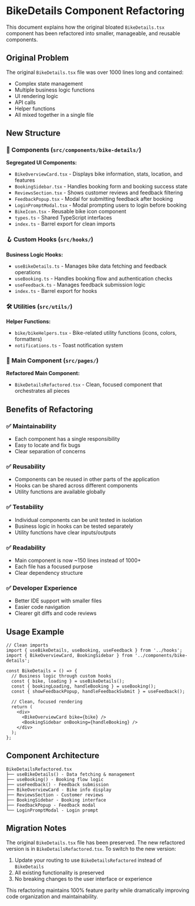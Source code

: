 # BikeDetails Component Refactoring

This document explains how the original bloated `BikeDetails.tsx` component has been refactored into smaller, manageable, and reusable components.

## Original Problem

The original `BikeDetails.tsx` file was over 1000 lines long and contained:
- Complex state management
- Multiple business logic functions
- UI rendering logic
- API calls
- Helper functions
- All mixed together in a single file

## New Structure

### 📁 Components (`src/components/bike-details/`)

**Segregated UI Components:**
- `BikeOverviewCard.tsx` - Displays bike information, stats, location, and features
- `BookingSidebar.tsx` - Handles booking form and booking success state
- `ReviewsSection.tsx` - Shows customer reviews and feedback filtering
- `FeedbackPopup.tsx` - Modal for submitting feedback after booking
- `LoginPromptModal.tsx` - Modal prompting users to login before booking
- `BikeIcon.tsx` - Reusable bike icon component
- `types.ts` - Shared TypeScript interfaces
- `index.ts` - Barrel export for clean imports

### 🪝 Custom Hooks (`src/hooks/`)

**Business Logic Hooks:**
- `useBikeDetails.ts` - Manages bike data fetching and feedback operations
- `useBooking.ts` - Handles booking flow and authentication checks
- `useFeedback.ts` - Manages feedback submission logic
- `index.ts` - Barrel export for hooks

### 🛠️ Utilities (`src/utils/`)

**Helper Functions:**
- `bike/bikeHelpers.tsx` - Bike-related utility functions (icons, colors, formatters)
- `notifications.ts` - Toast notification system

### 📄 Main Component (`src/pages/`)

**Refactored Main Component:**
- `BikeDetailsRefactored.tsx` - Clean, focused component that orchestrates all pieces

## Benefits of Refactoring

### ✅ Maintainability
- Each component has a single responsibility
- Easy to locate and fix bugs
- Clear separation of concerns

### ✅ Reusability
- Components can be reused in other parts of the application
- Hooks can be shared across different components
- Utility functions are available globally

### ✅ Testability
- Individual components can be unit tested in isolation
- Business logic in hooks can be tested separately
- Utility functions have clear inputs/outputs

### ✅ Readability
- Main component is now ~150 lines instead of 1000+
- Each file has a focused purpose
- Clear dependency structure

### ✅ Developer Experience
- Better IDE support with smaller files
- Easier code navigation
- Clearer git diffs and code reviews

## Usage Example

```tsx
// Clean imports
import { useBikeDetails, useBooking, useFeedback } from '../hooks';
import { BikeOverviewCard, BookingSidebar } from '../components/bike-details';

const BikeDetails = () => {
  // Business logic through custom hooks
  const { bike, loading } = useBikeDetails();
  const { bookingLoading, handleBooking } = useBooking();
  const { showFeedbackPopup, handleFeedbackSubmit } = useFeedback();

  // Clean, focused rendering
  return (
    <div>
      <BikeOverviewCard bike={bike} />
      <BookingSidebar onBooking={handleBooking} />
    </div>
  );
};
```

## Component Architecture

```
BikeDetailsRefactored.tsx
├── useBikeDetails() - Data fetching & management
├── useBooking() - Booking flow logic  
├── useFeedback() - Feedback submission
├── BikeOverviewCard - Bike info display
├── ReviewsSection - Customer reviews
├── BookingSidebar - Booking interface
├── FeedbackPopup - Feedback modal
└── LoginPromptModal - Login prompt
```

## Migration Notes

The original `BikeDetails.tsx` file has been preserved. The new refactored version is in `BikeDetailsRefactored.tsx`. To switch to the new version:

1. Update your routing to use `BikeDetailsRefactored` instead of `BikeDetails`
2. All existing functionality is preserved
3. No breaking changes to the user interface or experience

This refactoring maintains 100% feature parity while dramatically improving code organization and maintainability.
